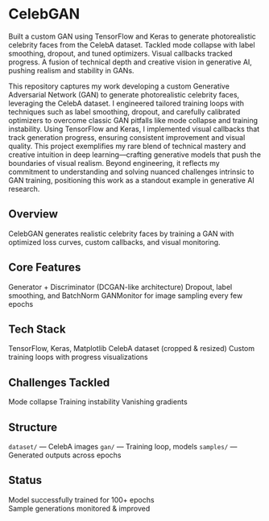 # CelebGAN
Built a custom GAN using TensorFlow and Keras to generate photorealistic celebrity faces from the CelebA dataset. Tackled mode collapse with label smoothing, dropout, and tuned optimizers. Visual callbacks tracked progress. A fusion of technical depth and creative vision in generative AI, pushing realism and stability in GANs.

This repository captures my work developing a custom Generative Adversarial Network (GAN) to generate photorealistic celebrity faces, leveraging the CelebA dataset. I engineered tailored training loops with techniques such as label smoothing, dropout, and carefully calibrated optimizers to overcome classic GAN pitfalls like mode collapse and training instability. Using TensorFlow and Keras, I implemented visual callbacks that track generation progress, ensuring consistent improvement and visual quality. This project exemplifies my rare blend of technical mastery and creative intuition in deep learning—crafting generative models that push the boundaries of visual realism. Beyond engineering, it reflects my commitment to understanding and solving nuanced challenges intrinsic to GAN training, positioning this work as a standout example in generative AI research.           

## Overview

CelebGAN generates realistic celebrity faces by training a GAN with optimized loss curves, custom callbacks, and visual monitoring.

## Core Features

  Generator + Discriminator (DCGAN-like architecture)
  Dropout, label smoothing, and BatchNorm
  GANMonitor for image sampling every few epochs

## Tech Stack

  TensorFlow, Keras, Matplotlib
  CelebA dataset (cropped & resized)
  Custom training loops with progress visualizations

## Challenges Tackled

  Mode collapse
  Training instability
  Vanishing gradients

## Structure

  `dataset/` — CelebA images
  `gan/` — Training loop, models
  `samples/` — Generated outputs across epochs

## Status

Model successfully trained for 100+ epochs  
Sample generations monitored & improved  
